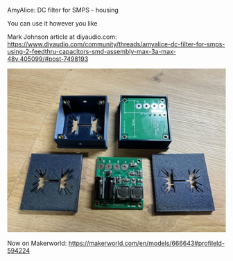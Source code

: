 AmyAlice: DC filter for SMPS - housing

You can use it however you like

Mark Johnson article at diyaudio.com: https://www.diyaudio.com/community/threads/amyalice-dc-filter-for-smps-using-2-feedthru-capacitors-smd-assembly-max-3a-max-48v.405099/#post-7498193

![ACA mini housing](picture/IMG_0320.jpeg)

Now on Makerworld: https://makerworld.com/en/models/666643#profileId-594224
